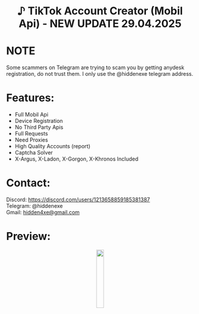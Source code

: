 <div align="center">
  <h1>♪ TikTok Account Creator (Mobil Api) - NEW UPDATE 29.04.2025</h1>
</div>

# NOTE
Some scammers on Telegram are trying to scam you by getting anydesk registration, do not trust them. I only use the @hiddenexe telegram address.

# Features:

- Full Mobil Api
- Device Registration
- No Third Party Apis
- Full Requests
- Need Proxies
- High Quality Accounts (report)
- Captcha Solver
- X-Argus, X-Ladon, X-Gorgon, X-Khronos Included
 
# Contact:

Discord: https://discord.com/users/1213658859185381387
<br>
Telegram: @hiddenexe
<br>
Gmail: hidden4xe@gmail.com
 
# Preview:

<div align="center">
      <a href="https://www.youtube.com/watch?v=XfXPpIJbElg">
         <img src="https://png.pngtree.com/png-vector/20221018/ourmid/pngtree-youtube-social-media-round-icon-png-image_6315993.png" style="width:20%;">
      </a>

</div>

